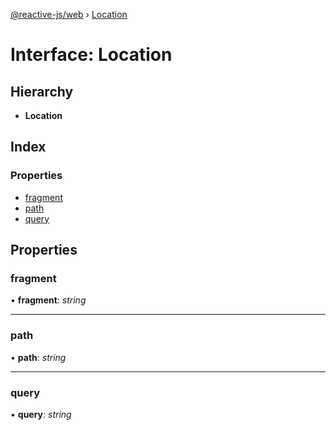 [@reactive-js/web](../README.md) › [Location](location.md)

# Interface: Location

## Hierarchy

* **Location**

## Index

### Properties

* [fragment](location.md#fragment)
* [path](location.md#path)
* [query](location.md#query)

## Properties

###  fragment

• **fragment**: *string*

___

###  path

• **path**: *string*

___

###  query

• **query**: *string*
